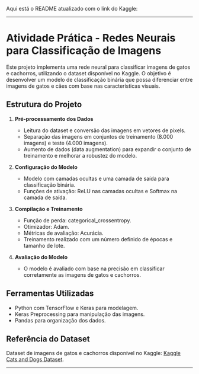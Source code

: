 Aqui está o README atualizado com o link do Kaggle:

---

# Atividade Prática - Redes Neurais para Classificação de Imagens

Este projeto implementa uma rede neural para classificar imagens de gatos e cachorros, utilizando o dataset disponível no Kaggle. O objetivo é desenvolver um modelo de classificação binária que possa diferenciar entre imagens de gatos e cães com base nas características visuais.

## Estrutura do Projeto

1. **Pré-processamento dos Dados**

   - Leitura do dataset e conversão das imagens em vetores de pixels.
   - Separação das imagens em conjuntos de treinamento (8.000 imagens) e teste (4.000 imagens).
   - Aumento de dados (data augmentation) para expandir o conjunto de treinamento e melhorar a robustez do modelo.

2. **Configuração do Modelo**

   - Modelo com camadas ocultas e uma camada de saída para classificação binária.
   - Funções de ativação: ReLU nas camadas ocultas e Softmax na camada de saída.

3. **Compilação e Treinamento**

   - Função de perda: categorical_crossentropy.
   - Otimizador: Adam.
   - Métricas de avaliação: Acurácia.
   - Treinamento realizado com um número definido de épocas e tamanho de lote.

4. **Avaliação do Modelo**
   - O modelo é avaliado com base na precisão em classificar corretamente as imagens de gatos e cachorros.

## Ferramentas Utilizadas

- Python com TensorFlow e Keras para modelagem.
- Keras Preprocessing para manipulação das imagens.
- Pandas para organização dos dados.

## Referência do Dataset

Dataset de imagens de gatos e cachorros disponível no Kaggle: [Kaggle Cats and Dogs Dataset](https://www.kaggle.com/c/dogs-vs-cats/data).

---
